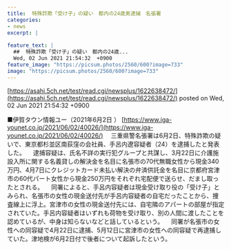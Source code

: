 ```yaml
---
title:  特殊詐欺「受け子」の疑い　都内の24歳男逮捕　名張署  
categories:
- news
excerpt: |
  
feature_text: |
  ##  特殊詐欺「受け子」の疑い　都内の24歳...
  Wed, 02 Jun 2021 21:54:32  +0900
feature_image: "https://picsum.photos/2560/600?image=733"
image: "https://picsum.photos/2560/600?image=733"
---
```


[https://asahi.5ch.net/test/read.cgi/newsplus/1622638472/](https://asahi.5ch.net/test/read.cgi/newsplus/1622638472/)
posted on Wed, 02 Jun 2021 21:54:32  +0900

<!--more-->

■伊賀タウン情報ユー（2021年6月2日 ） [https://www.iga-younet.co.jp/2021/06/02/40026/](https://www.iga-younet.co.jp/2021/06/02/40026/) 　三重県警名張署は6月2日、特殊詐欺の疑いで、東京都杉並区南荻窪の会社員、手呂内遼容疑者（24）を逮捕したと発表した。 　逮捕容疑は、氏名不詳の実行犯グループと共謀し、3月22日に介護施設入所に関する名義貸しの解決金を名目に名張市の70代無職女性から現金340万円、4月7日にクレジットカード未払い解決の弁済供託金を名目に京都府宮津市の60代パート女性から現金250万円をそれぞれ宅配便で送らせ、だまし取ったとされる。 　同署によると、手呂内容疑者は現金受け取り役の「受け子」とみられ、名張市の女性の現金送付先が手呂内容疑者の自宅だったことから、捜査線上に浮上。宮津市の女性の現金送付先には、自宅隣のアパートの部屋が指定されていた。手呂内容疑者はいずれも荷物を受け取り、別の人間に渡したことを認めているが、中身は知らないなどと話しているという。 　同署が名張市の女性への同容疑で4月22日に逮捕、5月12日に宮津市の女性への同容疑で再逮捕していた。津地検が6月2日付で後者について起訴したという。
